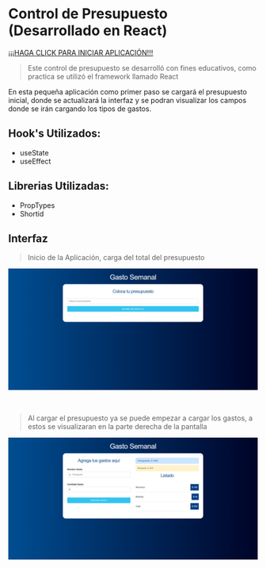# Control de Presupuesto (Desarrollado en React)
[¡¡¡HAGA CLICK PARA INICIAR APLICACIÓN!!!](https://fabrijuncal.github.io/react-control-de-presupuesto/)

> Este control de presupuesto se desarrolló con fines educativos, como practica se utilizó el framework llamado React

En esta pequeña aplicación como primer paso se cargará el presupuesto inicial, donde se actualizará la interfaz y se podran visualizar los campos donde se irán cargando los tipos de gastos.

 ## Hook's Utilizados:
 * useState
 * useEffect

 ## Librerias Utilizadas:
 * PropTypes
 * Shortid

## Interfaz
> Inicio de la Aplicación, carga del total del presupuesto

 ![](https://raw.githubusercontent.com/FabriJuncal/react-control-de-presupuesto/master/public/img/interfaz1-react-control-de-presupuesto.png)
 
 <br>
 
 > Al cargar el presupuesto ya se puede empezar a cargar los gastos, a estos se visualizaran en la parte derecha de la pantalla

 ![](https://raw.githubusercontent.com/FabriJuncal/react-control-de-presupuesto/master/public/img/interfaz2-react-control-de-presupuesto.png)

